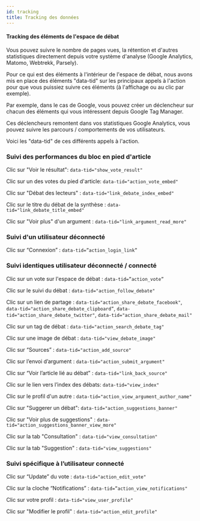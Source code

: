 ```yaml
---
id: tracking
title: Tracking des données
---
```


#### Tracking des éléments de l'espace de débat

Vous pouvez suivre le nombre de pages vues, la rétention et d'autres statistiques directement depuis votre système d'analyse (Google Analytics, Matomo, Webtrekk, Parsely).

Pour ce qui est des éléments à l'intérieur de l'espace de débat, nous avons mis en place des éléments "data-tid" sur les principaux appels à l'action pour que vous puissiez suivre ces éléments (à l'affichage ou au clic par exemple).

Par exemple, dans le cas de Google, vous pouvez créer un déclencheur sur chacun des éléments qui vous intéressent depuis Google Tag Manager. 

Ces déclencheurs remontent dans vos statistiques Google Analytics, vous pouvez suivre les parcours / comportements de vos utilisateurs. 

Voici les "data-tid" de ces différents appels à l'action.

### Suivi des performances du bloc en pied d'article

Clic sur "Voir le résultat": `data-tid="show_vote_result"`

Clic sur un des votes du pied d'article: `data-tid="action_vote_embed"`

Clic sur "Débat des lecteurs" : `data-tid="link_debate_index_embed"`

Clic sur le titre du débat de la synthèse : `data-tid="link_debate_title_embed"`

Clic sur "Voir plus" d'un argument : `data-tid="link_argument_read_more"` 

### Suivi d'un utilisateur déconnecté

Clic sur “Connexion” : `data-tid=”action_login_link”`

### Suivi identiques utilisateur déconnecté / connecté

Clic sur un vote sur l'espace de débat : `data-tid=”action_vote”`

Clic sur le suivi du débat : `data-tid="action_follow_debate"`

Clic sur un lien de partage : `data-tid="action_share_debate_facebook"`, `data-tid="action_share_debate_clipboard”`, `data-tid="action_share_debate_twitter"`, `data-tid="action_share_debate_mail"`

Clic sur un tag de débat : `data-tid="action_search_debate_tag"`

Clic sur une image de débat : `data-tid="view_debate_image"`

Clic sur “Sources” : `data-tid="action_add_source"`

Clic sur l’envoi d’argument : `data-tid="action_submit_argument"`

Clic sur “Voir l’article lié au débat” : `data-tid="link_back_source"`

Clic sur le lien vers l’index des débats: `data-tid="view_index"`

Clic sur le profil d'un autre : `data-tid="action_view_argument_author_name"`

Clic sur "Suggerer un débat": `data-tid="action_suggestions_banner"`

Clic sur "Voir plus de suggestions" : `data-tid="action_suggestions_banner_view_more"`

Clic sur la tab "Consultation" : `data-tid="view_consultation"`

Clic sur la tab "Suggestion" : `data-tid="view_suggestions"`

### Suivi spécifique à l’utilisateur connecté

Clic sur “Update” du vote : `data-tid="action_edit_vote"`

Clic sur la cloche “Notifications” : `data-tid=”action_view_notifications"`

Clic sur votre profil : `data-tid="view_user_profile"`

Clic sur "Modifier le profil" : `data-tid="action_edit_profile"`


